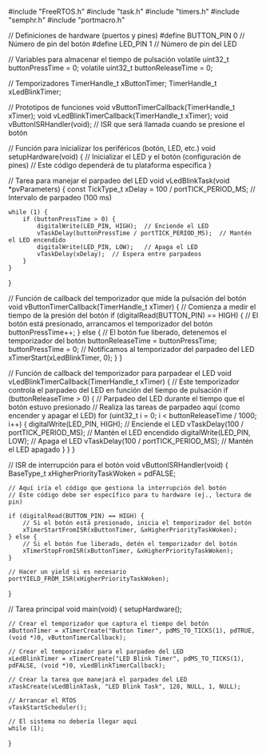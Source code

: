 #include "FreeRTOS.h"
#include "task.h"
#include "timers.h"
#include "semphr.h"
#include "portmacro.h"

// Definiciones de hardware (puertos y pines)
#define BUTTON_PIN    0    // Número de pin del botón
#define LED_PIN       1    // Número de pin del LED

// Variables para almacenar el tiempo de pulsación
volatile uint32_t buttonPressTime = 0;
volatile uint32_t buttonReleaseTime = 0;

// Temporizadores
TimerHandle_t xButtonTimer;
TimerHandle_t xLedBlinkTimer;

// Prototipos de funciones
void vButtonTimerCallback(TimerHandle_t xTimer);
void vLedBlinkTimerCallback(TimerHandle_t xTimer);
void vButtonISRHandler(void);  // ISR que será llamada cuando se presione el botón

// Función para inicializar los periféricos (botón, LED, etc.)
void setupHardware(void) {
    // Inicializar el LED y el botón (configuración de pines)
    // Este código dependerá de tu plataforma específica
}

// Tarea para manejar el parpadeo del LED
void vLedBlinkTask(void *pvParameters) {
    const TickType_t xDelay = 100 / portTICK_PERIOD_MS;  // Intervalo de parpadeo (100 ms)

    while (1) {
        if (buttonPressTime > 0) {
            digitalWrite(LED_PIN, HIGH);  // Enciende el LED
            vTaskDelay(buttonPressTime / portTICK_PERIOD_MS);  // Mantén el LED encendido
            digitalWrite(LED_PIN, LOW);   // Apaga el LED
            vTaskDelay(xDelay);  // Espera entre parpadeos
        }
    }
}

// Función de callback del temporizador que mide la pulsación del botón
void vButtonTimerCallback(TimerHandle_t xTimer) {
    // Comienza a medir el tiempo de la presión del botón
    if (digitalRead(BUTTON_PIN) == HIGH) {
        // El botón está presionado, arrancamos el temporizador del botón
        buttonPressTime++;
    } else {
        // El botón fue liberado, detenemos el temporizador del botón
        buttonReleaseTime = buttonPressTime;
        buttonPressTime = 0;
        // Notificamos al temporizador del parpadeo del LED
        xTimerStart(xLedBlinkTimer, 0);
    }
}

// Función de callback del temporizador para parpadear el LED
void vLedBlinkTimerCallback(TimerHandle_t xTimer) {
    // Este temporizador controla el parpadeo del LED en función del tiempo de pulsación
    if (buttonReleaseTime > 0) {
        // Parpadeo del LED durante el tiempo que el botón estuvo presionado
        // Realiza las tareas de parpadeo aquí (como encender y apagar el LED)
        for (uint32_t i = 0; i < buttonReleaseTime / 1000; i++) {
            digitalWrite(LED_PIN, HIGH);  // Enciende el LED
            vTaskDelay(100 / portTICK_PERIOD_MS);  // Mantén el LED encendido
            digitalWrite(LED_PIN, LOW);   // Apaga el LED
            vTaskDelay(100 / portTICK_PERIOD_MS);  // Mantén el LED apagado
        }
    }
}

// ISR de interrupción para el botón
void vButtonISRHandler(void) {
    BaseType_t xHigherPriorityTaskWoken = pdFALSE;

    // Aquí iría el código que gestiona la interrupción del botón
    // Este código debe ser específico para tu hardware (ej., lectura de pin)

    if (digitalRead(BUTTON_PIN) == HIGH) {
        // Si el botón está presionado, inicia el temporizador del botón
        xTimerStartFromISR(xButtonTimer, &xHigherPriorityTaskWoken);
    } else {
        // Si el botón fue liberado, detén el temporizador del botón
        xTimerStopFromISR(xButtonTimer, &xHigherPriorityTaskWoken);
    }

    // Hacer un yield si es necesario
    portYIELD_FROM_ISR(xHigherPriorityTaskWoken);
}

// Tarea principal
void main(void) {
    setupHardware();

    // Crear el temporizador que captura el tiempo del botón
    xButtonTimer = xTimerCreate("Button Timer", pdMS_TO_TICKS(1), pdTRUE, (void *)0, vButtonTimerCallback);
    
    // Crear el temporizador para el parpadeo del LED
    xLedBlinkTimer = xTimerCreate("LED Blink Timer", pdMS_TO_TICKS(1), pdFALSE, (void *)0, vLedBlinkTimerCallback);

    // Crear la tarea que manejará el parpadeo del LED
    xTaskCreate(vLedBlinkTask, "LED Blink Task", 128, NULL, 1, NULL);

    // Arrancar el RTOS
    vTaskStartScheduler();

    // El sistema no debería llegar aquí
    while (1);
}
